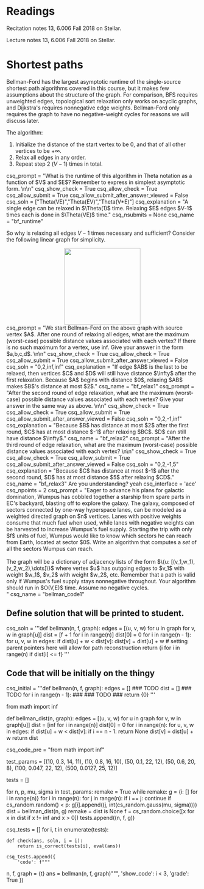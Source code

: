# Readings 
Recitation notes 13, 6.006 Fall 2018 on Stellar.

Lecture notes 13, 6.006 Fall 2018 on Stellar.
# Shortest paths


Bellman-Ford has the largest asymptotic runtime of the single-source shortest path algorithms covered in this course, but it makes few assumptions about the structure of the graph. For comparison, BFS requires unweighted edges, topological sort relaxation only works on acyclic graphs, and Dijkstra's requires nonnegative edge weights. Bellman-Ford only requires the graph to have no negative-weight cycles for reasons we will discuss later.

The algorithm:

1. Initialize the distance of the start vertex to be 0, and that of all other vertices to be $+\infty$.
2. Relax all edges in any order.
3. Repeat step 2 $(V-1)$ times in total.

<question expression>
csq_prompt = "What is the runtime of this algorithm in Theta notation as a function of $V$ and $E$? Remember to express in simplest asymptotic form.   \n\n"
csq_show_check = True
csq_allow_check = True
csq_allow_submit = True
csq_allow_submit_after_answer_viewed = False
csq_soln = ["Theta(VE)","Theta(EV)","Theta(V*E)"]
csq_explanation = "A single edge can be relaxed in $\Theta(1)$ time. Relaxing $E$ edges $V-1$ times each is done in $\Theta(VE)$ time."
csq_nsubmits = None
csq_name = "bf_runtime"
</question>

So why is relaxing all edges $V-1$ times necessary and sufficient? Consider the following linear graph for simplicity.

<center>
<img src="/_static/IAP19/bellman-11.png" height="200"  />
</center>

<question expression>
csq_prompt = "We start Bellman-Ford on the above graph with source vertex $A$. After one round of relaxing all edges, what are the maximum (worst-case) possible distance values associated with each vertex? If there is no such maximum for a vertex, use inf. Give your answer in the form $a,b,c,d$.   \n\n"
csq_show_check = True
csq_allow_check = True
csq_allow_submit = True
csq_allow_submit_after_answer_viewed = False
csq_soln = "0,2,inf,inf"
csq_explanation = "If edge $AB$ is the last to be relaxed, then vertices $C$ and $D$ will still have distance $\infty$ after the first relaxation. Because $A$ begins with distance $0$, relaxing $AB$ makes $B$'s distance at most $2$."
csq_name = "bf_relax1"
</question>

<question expression>
csq_prompt = "After the second round of edge relaxation, what are the maximum (worst-case) possible distance values associated with each vertex? Give your answer in the same way as above.   \n\n"
csq_show_check = True
csq_allow_check = True
csq_allow_submit = True
csq_allow_submit_after_answer_viewed = False
csq_soln = "0,2,-1,inf"
csq_explanation = "Because $B$ has distance at most $2$ after the first round, $C$ has at most distance $-1$ after relaxing $BC$. $D$ can still have distance $\infty$."
csq_name = "bf_relax2"
</question>

<question expression>
csq_prompt = "After the third round of edge relaxation, what are the maximum (worst-case) possible distance values associated with each vertex?   \n\n"
csq_show_check = True
csq_allow_check = True
csq_allow_submit = True
csq_allow_submit_after_answer_viewed = False
csq_soln = "0,2,-1,5"
csq_explanation = "Because $C$ has distance at most $-1$ after the second round, $D$ has at most distance $5$ after relaxing $CD$."
csq_name = "bf_relax3"
</question>

<checkyourself>
Are you understanding?
<showhide>
yeah
</showhide>
</checkyourself>



<question pythoncode>
csq_interface = 'ace'
csq_npoints = 2
csq_prompt = "Eager to advance his plans for galactic domination, Wumpus has cobbled together a starship from spare parts in EC's backyard, blasting off to explore the galaxy. The galaxy, composed of sectors connected by one-way hyperspace lanes, can be modeled as a weighted directed graph on $n$ vertices. Lanes with positive weights consume that much fuel when used, while lanes with negative weights can be harvested to increase Wumpus's fuel supply. Starting the trip with only $f$ units of fuel, Wumpus would like to know which sectors he can reach from Earth, located at sector $0$. Write an algorithm that computes a <i>set</i> of all the sectors Wumpus can reach.<br><br>The graph will be a dictionary of adjacency lists of the form $\{u: [(v_1,w_1),(v_2,w_2),\dots]\}$ where vertex $u$ has outgoing edges to $v_1$ with weight $w_1$, $v_2$ with weight $w_2$, etc. Remember that a path is valid only if Wumpus's fuel supply stays nonnegative throughout. Your algorithm should run in $O(V,E)$ time. Assume no negative cycles.<br>"
csq_name = "bellman_code1"

## Define solution that will be printed to student.
csq_soln = '''def bellman(n, f, graph):
    edges = [(u, v, w) for u in graph for v, w in graph[u]]
    dist = [f + 1 for i in range(n)]
    dist[0] = 0
    for i in range(n - 1):
        for u, v, w in edges:
            if dist[u] + w < dist[v]:
                dist[v] = dist[u] + w
                # setting parent pointers here will allow for path reconstruction
    return {i for i in range(n) if dist[i] <= f}
'''

## Code that will be initially on the thingy
csq_initial = '''def bellman(n, f, graph):
    edges = [] ### TODO
    dist = [] ### TODO
    for i in range(n - 1):
        ###
        ### TODO
        ###
    return {0}
'''

from math import inf

def bellman_dist(n, graph):
    edges = [(u, v, w) for u in graph for v, w in graph[u]]
    dist = [inf for i in range(n)]
    dist[0] = 0
    for i in range(n):
        for u, v, w in edges:
            if dist[u] + w < dist[v]:
                if i == n - 1:
                    return None
                dist[v] = dist[u] + w
    return dist

csq_code_pre = "from math import inf"

test_params = [(10, 0.3, 14, 11),
        (10, 0.8, 16, 10),
        (50, 0.1, 22, 12),
        (50, 0.6, 20, 8),
        (100, 0.047, 22, 12),
        (500, 0.0127, 25, 12)]

tests = []

for n, p, mu, sigma in test_params:
    remake = True
    while remake:
        g = {i: [] for i in range(n)}
        for i in range(n):
            for j in range(n):
                if i == j:
                    continue
                if cs_random.random() < p:
                    g[i].append((j, int(cs_random.gauss(mu, sigma))))
        dist = bellman_dist(n, g)
        remake = dist is None
    f = cs_random.choice([x for x in dist if x != inf and x > 0])
    tests.append((n, f, g))


csq_tests = []
for i, t in enumerate(tests):

    def check(ans, soln, i = i):
        return is_correct(tests[i], eval(ans))
        
    csq_tests.append({
        'code': f"""
n, f, graph = {t}
ans = bellman(n, f, graph)""",
        'show_code': i < 3,
        'grade': True
    })
</question>

